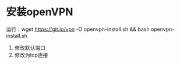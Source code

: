 # 安装openVPN
运行：wget https://git.io/vpn -O openvpn-install.sh && bash openvpn-install.sh

1. 修改默认端口
2. 修改为tcp连接